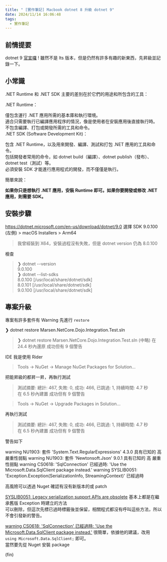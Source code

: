 ```yaml
---
title: " [實作筆記] Macbook dotnet 8 升級 dotnet 9"
date: 2024/11/14 16:06:48
tags:
  - 實作筆記
---
```


## 前情提要

dotnet 9 [官宣囉](https://devblogs.microsoft.com/dotnet/announcing-dotnet-9/) ! 雖然不是 lts 版本，但是仍然有許多有趣的新東西，先昇級並記錄一下。

## 小常識

.NET Runtime 和 .NET SDK 主要的差別在於它們的用途和所包含的工具：  

.NET Runtime：  

僅包含運行 .NET 應用所需的基本庫和執行環境。  
適合只需要執行已編譯應用程序的情況，像是使用者在安裝應用後直接執行時。  
不包含編譯、打包或開發所需的工具和命令。  
.NET SDK (Software Development Kit)：  

包含 .NET Runtime，以及用來開發、編譯、測試和打包 .NET 應用的工具和命令。  
包括開發者常用的命令，如 dotnet build（編譯）、dotnet publish（發布）、dotnet test（測試）等。  
必須安裝 SDK 才能進行應用程式的開發，而不僅僅是執行。  

簡單來說：

**如果你只是想執行 .NET 應用，安裝 Runtime 即可。如果你要開發或修改 .NET 應用，則需要 SDK。**

## 安裝步驟

<https://dotnet.microsoft.com/en-us/download/dotnet/9.0>
選擇 SDK 9.0.100 (左側) > macOS Installers > Arm64

> 我曾經裝到 X64，安裝過程沒有失敗，但是 dotnet version 仍為 8.0.100

檢查

>❯ dotnet --version  
9.0.100  
❯ dotnet --list-sdks  
8.0.100 [/usr/local/share/dotnet/sdk]  
8.0.101 [/usr/local/share/dotnet/sdk]  
9.0.100 [/usr/local/share/dotnet/sdk]

## 專案升級

專案有許多套件有 Warning 先進行 `restore`

❯ dotnet restore Marsen.NetCore.Dojo.Integration.Test.sln

>❯ dotnet restore Marsen.NetCore.Dojo.Integration.Test.sln
> (中略)
> 在 24.4 秒內還原 成功但有 9 個警告

IDE 我是使用 Rider

> Tools → NuGet → Manage NuGet Packages for Solution...

把能昇級的都昇一昇，再執行測試

> 測試摘要: 總計: 467, 失敗: 0, 成功: 466, 已跳過: 1, 持續時間: 4.7 秒  
在 6.5 秒內建置 成功但有 9 個警告

> Tools → NuGet → Upgrade Packages in Solution...

再執行測試

> 測試摘要: 總計: 467, 失敗: 0, 成功: 466, 已跳過: 1, 持續時間: 4.7 秒  
在 6.5 秒內建置 成功但有 9 個警告

警告如下

warning NU1903: 套件 'System.Text.RegularExpressions' 4.3.0 具有已知的 高 嚴重性弱點
warning NU1903: 套件 'Newtonsoft.Json' 9.0.1 具有已知的 高 嚴重性弱點
warning CS0618: 'SqlConnection' 已經過時: 'Use the Microsoft.Data.SqlClient package instead.'
warning SYSLIB0051: 'Exception.Exception(SerializationInfo, StreamingContext)' 已經過時

高風險可以透過 Nuget 確認有沒有新版本的或 patch

[SYSLIB0051: Legacy serialization support APIs are obsolete](https://learn.microsoft.com/en-gb/dotnet/fundamentals/syslib-diagnostics/syslib0051) 基本上都是在繼承舊版 Exception 時建立的方法  
可以刪除，但這次先標已過時標籤後並保留，相關程式都沒有呼叫這些方法，所以不會引發新的警告。  

[warning CS0618: 'SqlConnection' 已經過時: 'Use the Microsoft.Data.SqlClient package instead.'](https://learn.microsoft.com/en-us/dotnet/api/system.data.sqlclient.sqlconnection.-ctor?view=netframework-4.8.1&viewFallbackFrom=net-8.0)
很簡單，依據他的建議，改用 `using Microsoft.Data.SqlClient;` 即可。  
當然要先從 Nuget 安裝 package

(fin)
